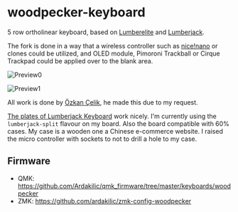 # woodpecker-keyboard
5 row ortholinear keyboard, based on [Lumberelite](https://github.com/tjeffree/lumberelite) and [Lumberjack](https://github.com/peej/lumberjack-keyboard).

The fork is done in a way that a wireless controller such as [nice!nano](https://nicekeyboards.com/nice-nano/) or clones could be utilized, and OLED module, Pimoroni Trackball or Cirque Trackpad could be applied over to the blank area.

![Preview0](https://i.imgur.com/R7WR0xK.jpeg)

![Preview1](https://i.imgur.com/HB0lnEA.jpeg)

All work is done by [Özkan Çelik](https://github.com/ozkan), he made this due to my request.

[The plates of Lumberjack Keyboard](https://github.com/peej/lumberjack-keyboard/tree/master/plates) work nicely. I'm currently using the `lumberjack-split` flavour on my board. Also the board compatible with 60% cases. My case is a wooden one a Chinese e-commerce website. I raised the micro controller with sockets to not to drill a hole to my case.

## Firmware

* QMK: https://github.com/Ardakilic/qmk_firmware/tree/master/keyboards/woodpecker
* ZMK: https://github.com/ardakilic/zmk-config-woodpecker
